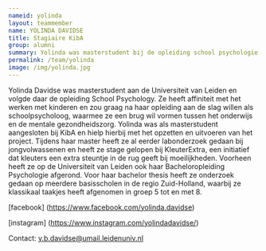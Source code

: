 ```yaml
---
nameid: yolinda
layout: teammember
name: YOLINDA DAVIDSE
title: Stagiaire KibA
group: alumni
summary: Yolinda was masterstudent bij de opleiding school psychologie aan de Universiteit Leiden en liep stage bij het KibA project.
permalink: /team/yolinda
image: /img/yolinda.jpg
---
```


Yolinda Davidse was masterstudent aan de Universiteit van Leiden en volgde daar de opleiding School Psychology. Ze heeft affiniteit met het werken met kinderen en zou graag na haar opleiding aan de slag willen als schoolpsycholoog, waarmee ze een brug wil vormen tussen het onderwijs en de mentale gezondheidszorg. Yolinda was als masterstudent aangesloten bij KibA en hielp hierbij met het opzetten en uitvoeren van het project. Tijdens haar master heeft ze al eerder labonderzoek gedaan bij jongvolwassenen en heeft ze stage gelopen bij KleuterExtra, een initiatief dat kleuters een extra steuntje in de rug geeft bij moeilijkheden.
Voorheen heeft ze op de Universiteit van Leiden ook haar Bacheloropleiding Psychologie afgerond. Voor haar bachelor thesis heeft ze onderzoek gedaan op meerdere basisscholen in de regio Zuid-Holland, waarbij ze klassikaal taakjes heeft afgenomen in groep 5 tot en met 8.

[facebook] (https://www.facebook.com/yolinda.davidse)

[instagram] (https://www.instagram.com/yolindadavidse/)

Contact: y.b.davidse@umail.leidenuniv.nl
